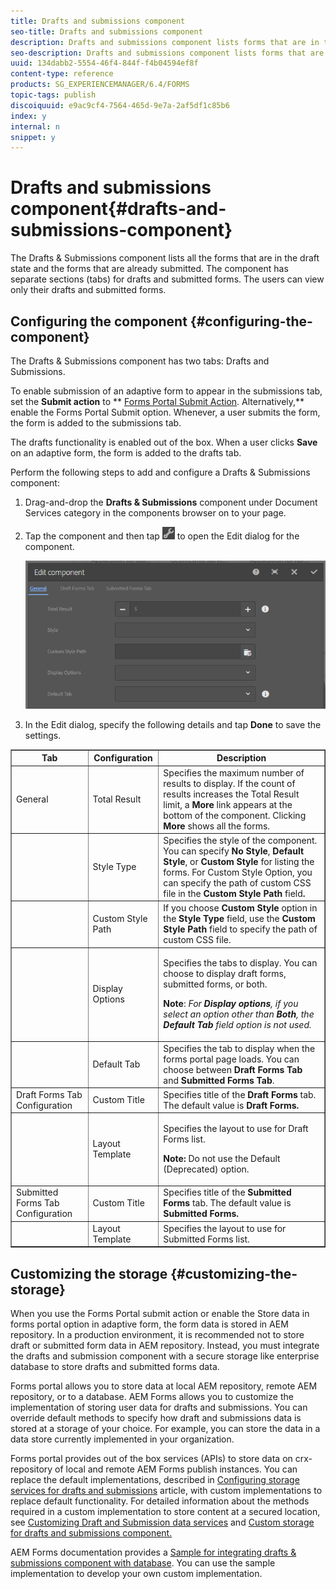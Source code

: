 ```yaml
---
title: Drafts and submissions component
seo-title: Drafts and submissions component
description: Drafts and submissions component lists forms that are in the draft state and are already submitted. You can customize appearance and style of the component.
seo-description: Drafts and submissions component lists forms that are in the draft state and are already submitted. You can customize appearance and style of the component.
uuid: 134dabb2-5554-46f4-844f-f4b04594ef8f
content-type: reference
products: SG_EXPERIENCEMANAGER/6.4/FORMS
topic-tags: publish
discoiquuid: e9ac9cf4-7564-465d-9e7a-2af5df1c85b6
index: y
internal: n
snippet: y
---
```


# Drafts and submissions component{#drafts-and-submissions-component}

The Drafts & Submissions component lists all the forms that are in the draft state and the forms that are already submitted. The component has separate sections (tabs) for drafts and submitted forms. The users can view only their drafts and submitted forms.

## Configuring the component {#configuring-the-component}

The Drafts & Submissions component has two tabs: Drafts and Submissions.

To enable submission of an adaptive form to appear in the submissions tab, set the **Submit action** to ** [Forms Portal Submit Action](../../forms/using/configuring-submit-actions.md). Alternatively,** enable the Forms Portal Submit option. Whenever, a user submits the form, the form is added to the submissions tab.

The drafts functionality is enabled out of the box. When a user clicks **Save** on an adaptive form, the form is added to the drafts tab.

Perform the following steps to add and configure a Drafts & Submissions component:

1. Drag-and-drop the **Drafts & Submissions** component under Document Services category in the components browser on to your page.
1. Tap the component and then tap ![](assets/settings_icon.png) to open the Edit dialog for the component. 

   ![Drafts & Submission component](assets/drafts-submissions-edit.png)

1. In the Edit dialog, specify the following details and tap **Done** to save the settings.

<table border="1" cellpadding="1" cellspacing="0" width="100%"> 
 <tbody>
  <tr>
   <th>Tab</th> 
   <th>Configuration</th> 
   <th>Description</th> 
  </tr>
  <tr>
   <td>General</td> 
   <td>Total Result</td> 
   <td>Specifies the maximum number of results to display. If the count of results increases the Total Result limit, a <strong>More </strong>link appears at the bottom of the component. Clicking <strong>More </strong>shows all the forms. </td> 
  </tr>
  <tr>
   <td> </td> 
   <td>Style Type</td> 
   <td>Specifies the style of the component. You can specify <strong>No Style</strong>, <strong>Default Style</strong>, or <strong>Custom Style</strong> for listing the forms. For Custom Style Option, you can specify the path of custom CSS file in the <strong>Custom Style Path </strong>field<strong>.</strong></td> 
  </tr>
  <tr>
   <td> </td> 
   <td>Custom Style Path</td> 
   <td>If you choose <strong>Custom Style</strong> option in the <strong>Style Type</strong> field, use the <strong>Custom Style Path</strong> field to specify the path of custom CSS file. </td> 
  </tr>
  <tr>
   <td> </td> 
   <td>Display Options</td> 
   <td><p>Specifies the tabs to display. You can choose to display draft forms, submitted forms, or both. </p> <p><strong>Note</strong>:<em> For <strong>Display options</strong>, if you select an option other than <strong>Both</strong>, the <strong>Default Tab</strong> field option is not used.</em></p> </td> 
  </tr>
  <tr>
   <td> </td> 
   <td>Default Tab</td> 
   <td>Specifies the tab to display when the forms portal page loads. You can choose between <strong>Draft Forms Tab</strong> and <strong>Submitted Forms Tab</strong>.</td> 
  </tr>
  <tr>
   <td>Draft Forms Tab Configuration</td> 
   <td>Custom Title</td> 
   <td>Specifies title of the <strong>Draft Forms</strong> tab. The default value is <strong>Draft Forms.</strong></td> 
  </tr>
  <tr>
   <td> </td> 
   <td>Layout Template</td> 
   <td><p>Specifies the layout to use for Draft Forms list.</p> <p><strong>Note:</strong> Do not use the Default (Deprecated) option.<br /> </p> </td> 
  </tr>
  <tr>
   <td>Submitted Forms Tab Configuration</td> 
   <td>Custom Title </td> 
   <td>Specifies title of the <strong>Submitted Forms </strong>tab. The default value is <strong>Submitted Forms.</strong></td> 
  </tr>
  <tr>
   <td> </td> 
   <td>Layout Template</td> 
   <td>Specifies the layout to use for Submitted Forms<strong> </strong>list. </td> 
  </tr>
 </tbody>
</table>

## Customizing the storage {#customizing-the-storage}

When you use the Forms Portal submit action or enable the Store data in forms portal option in adaptive form, the form data is stored in AEM repository. In a production environment, it is recommended not to store draft or submitted form data in AEM repository. Instead, you must integrate the drafts and submission component with a secure storage like enterprise database to store drafts and submitted forms data.

Forms portal allows you to store data at local AEM repository, remote AEM repository, or to a database. AEM Forms allows you to customize the implementation of storing user data for drafts and submissions. You can override default methods to specify how draft and submissions data is stored at a storage of your choice. For example, you can store the data in a data store currently implemented in your organization.

Forms portal provides out of the box services (APIs) to store data on crx-repository of local and remote AEM Forms publish instances. You can replace the default implementations, described in [Configuring storage services for drafts and submissions](../../forms/using/configuring-draft-submission-storage.md) article, with custom implementations to replace default functionality. For detailed information about the methods required in a custom implementation to store content at a secured location, see [Customizing Draft and Submission data services](../../forms/using/custom-draft-submission-data-services.md) and [Custom storage for drafts and submissions component.](../../forms/using/adding-custom-storage-provider-forms.md)

AEM Forms documentation provides a [Sample for integrating drafts & submissions component with database](https://helpx.adobe.com/in/experience-manager/6-4/forms/using/integrate-draft-submission-database.html). You can use the sample implementation to develop your own custom implementation.
